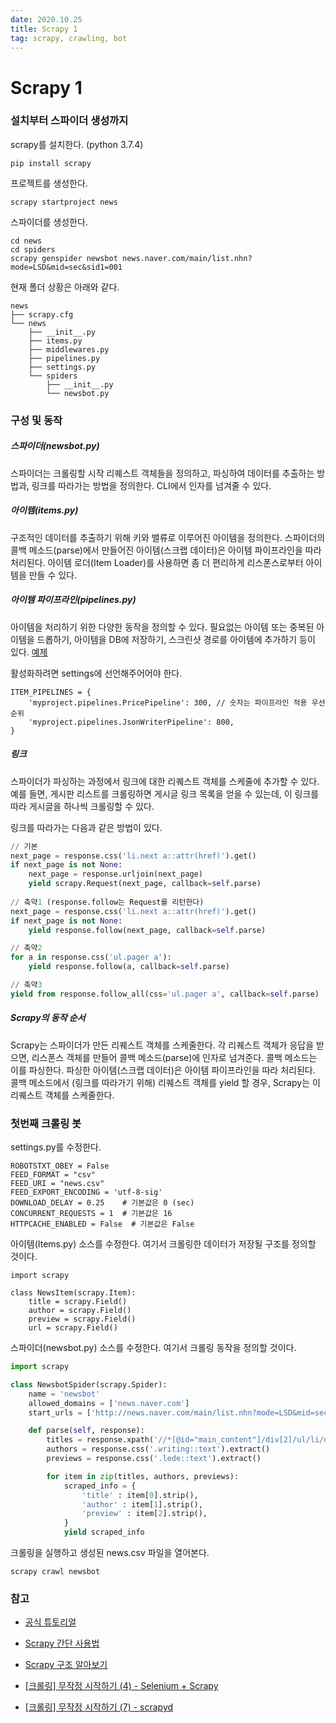 ```yaml
---
date: 2020.10.25
title: Scrapy 1
tag: scrapy, crawling, bot
---
```


# Scrapy 1

### 설치부터 스파이더 생성까지

scrapy를 설치한다. (python 3.7.4)

```
pip install scrapy
```

프로젝트를 생성한다.

```
scrapy startproject news
```

스파이더를 생성한다.

```
cd news
cd spiders
scrapy genspider newsbot news.naver.com/main/list.nhn?mode=LSD&mid=sec&sid1=001
```

현재 폴더 상황은 아래와 같다.

```
news
├── scrapy.cfg
└── news
    ├── __init__.py
    ├── items.py
    ├── middlewares.py
    ├── pipelines.py
    ├── settings.py
    └── spiders
        ├── __init__.py
        └── newsbot.py
```

### 구성 및 동작

##### 스파이더(newsbot.py)

스파이더는 크롤링할 시작 리퀘스트 객체들을 정의하고, 파싱하여 데이터를 추출하는 방법과, 링크를 따라가는 방법을 정의한다. CLI에서 인자를 넘겨줄 수 있다.

##### 아이템(items.py)

구조적인 데이터를 추출하기 위해 키와 밸류로 이루어진 아이템을 정의한다. 스파이더의 콜백 메소드(parse)에서 만들어진 아이템(스크랩 데이터)은 아이템 파이프라인을 따라 처리된다. 아이템 로더(Item Loader)를 사용하면 좀 더 편리하게 리스폰스로부터 아이템을 만들 수 있다.

##### 아이템 파이프라인(pipelines.py)

아이템을 처리하기 위한 다양한 동작을 정의할 수 있다. 필요없는 아이템 또는 중복된 아이템을 드롭하기, 아이템을 DB에 저장하기, 스크린샷 경로를 아이템에 추가하기 등이 있다. [예제](https://docs.scrapy.org/en/latest/topics/item-pipeline.html) 

활성화하려면 settings에 선언해주어어야 한다.

```
ITEM_PIPELINES = {
    'myproject.pipelines.PricePipeline': 300, // 숫자는 파이프라인 적용 우선순위
    'myproject.pipelines.JsonWriterPipeline': 800,
}
```

##### 링크

스파이더가 파싱하는 과정에서 링크에 대한 리퀘스트 객체를 스케줄에 추가할 수 있다. 예를 들면, 게시판 리스트를 크롤링하면 게시글 링크 목록을 얻을 수 있는데, 이 링크를 따라 게시글을 하나씩 크롤링할 수 있다.

링크를 따라가는 다음과 같은 방법이 있다.

```python
// 기본
next_page = response.css('li.next a::attr(href)').get()
if next_page is not None:
	next_page = response.urljoin(next_page)
	yield scrapy.Request(next_page, callback=self.parse)
	
// 축약1 (response.follow는 Request를 리턴한다)
next_page = response.css('li.next a::attr(href)').get()
if next_page is not None:
	yield response.follow(next_page, callback=self.parse)

// 축약2
for a in response.css('ul.pager a'):
    yield response.follow(a, callback=self.parse)

// 축약3
yield from response.follow_all(css='ul.pager a', callback=self.parse)
```

##### Scrapy의 동작 순서

Scrapy는 스파이더가 만든 리퀘스트 객체를 스케줄한다.  각 리퀘스트 객체가 응답을 받으면, 리스폰스 객체를 만들어 콜백 메소드(parse)에 인자로 넘겨준다. 콜백 메소드는 이를 파싱한다. 파싱한 아이템(스크랩 데이터)은 아이템 파이프라인을 따라 처리된다. 콜백 메소드에서 (링크를 따라가기 위해) 리퀘스트 객체를 yield 할 경우, Scrapy는 이 리퀘스트 객체를 스케줄한다.

### 첫번째 크롤링 봇

settings.py를 수정한다.

```
ROBOTSTXT_OBEY = False
FEED_FORMAT = "csv"
FEED_URI = "news.csv"
FEED_EXPORT_ENCODING = 'utf-8-sig'
DOWNLOAD_DELAY = 0.25    # 기본값은 0 (sec)
CONCURRENT_REQUESTS = 1  # 기본값은 16
HTTPCACHE_ENABLED = False  # 기본값은 False
```

아이템(Items.py) 소스를 수정한다. 여기서 크롤링한 데이터가 저장될 구조를 정의할 것이다.

```
import scrapy

class NewsItem(scrapy.Item):
    title = scrapy.Field()
    author = scrapy.Field()
    preview = scrapy.Field()
    url = scrapy.Field()
```

스파이더(newsbot.py) 소스를 수정한다. 여기서 크롤링 동작을 정의할 것이다.

```python
import scrapy

class NewsbotSpider(scrapy.Spider):
	name = 'newsbot'
	allowed_domains = ['news.naver.com']
	start_urls = ['http://news.naver.com/main/list.nhn?mode=LSD&mid=sec&sid1=001']

	def parse(self, response):
		titles = response.xpath('//*[@id="main_content"]/div[2]/ul/li/dl/dt[2]/a/text()').extract()
		authors = response.css('.writing::text').extract()
		previews = response.css('.lede::text').extract()

		for item in zip(titles, authors, previews):
			scraped_info = {
				'title' : item[0].strip(),
				'author' : item[1].strip(),
				'preview' : item[2].strip(),
			}
			yield scraped_info
```

크롤링을 실행하고 생성된 news.csv 파일을 열어본다.

```
scrapy crawl newsbot
```

### 참고

- [공식 튜토리얼](https://docs.scrapy.org/en/latest/intro/tutorial.html)

- [Scrapy 간단 사용법](https://python-world.tistory.com/entry/Simple-Scrapy)
- [Scrapy 구조 알아보기](https://python-world.tistory.com/entry/Scrapy-architecture)
- [[크롤링] 무작정 시작하기 (4) - Selenium + Scrapy](https://heodolf.tistory.com/13?category=897877)
- [[크롤링] 무작정 시작하기 (7) - scrapyd](https://heodolf.tistory.com/28?category=897877)